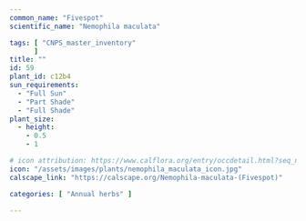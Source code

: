 ```yaml
---
common_name: "Fivespot"
scientific_name: "Nemophila maculata"

tags: [ "CNPS_master_inventory"
      ]
title: ""
id: 59
plant_id: c12b4
sun_requirements:
  - "Full Sun"
  - "Part Shade"
  - "Full Shade"
plant_size:
  - height: 
    - 0.5
    - 1

# icon attribution: https://www.calflora.org/entry/occdetail.html?seq_num=io41642 
icon: "/assets/images/plants/nemophila_maculata_icon.jpg" 
calscape_link: "https://calscape.org/Nemophila-maculata-(Fivespot)"

categories: [ "Annual herbs" ]

---
```



